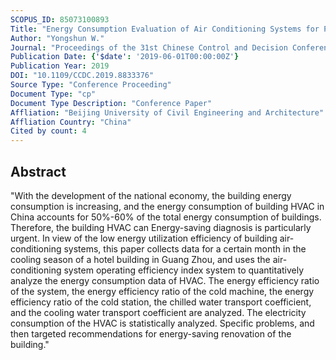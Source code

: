 ```yaml
---
SCOPUS_ID: 85073100893
Title: "Energy Consumption Evaluation of Air Conditioning Systems for Public Buildings"
Author: "Yongshun W."
Journal: "Proceedings of the 31st Chinese Control and Decision Conference, CCDC 2019"
Publication Date: {'$date': '2019-06-01T00:00:00Z'}
Publication Year: 2019
DOI: "10.1109/CCDC.2019.8833376"
Source Type: "Conference Proceeding"
Document Type: "cp"
Document Type Description: "Conference Paper"
Affliation: "Beijing University of Civil Engineering and Architecture"
Affliation Country: "China"
Cited by count: 4
---
```


## Abstract
"With the development of the national economy, the building energy consumption is increasing, and the energy consumption of building HVAC in China accounts for 50%-60% of the total energy consumption of buildings. Therefore, the building HVAC can Energy-saving diagnosis is particularly urgent. In view of the low energy utilization efficiency of building air-conditioning systems, this paper collects data for a certain month in the cooling season of a hotel building in Guang Zhou, and uses the air-conditioning system operating efficiency index system to quantitatively analyze the energy consumption data of HVAC. The energy efficiency ratio of the system, the energy efficiency ratio of the cold machine, the energy efficiency ratio of the cold station, the chilled water transport coefficient, and the cooling water transport coefficient are analyzed. The electricity consumption of the HVAC is statistically analyzed. Specific problems, and then targeted recommendations for energy-saving renovation of the building."
